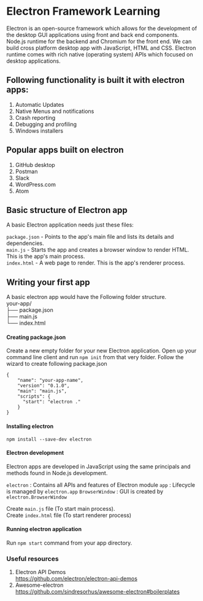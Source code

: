 # Electron Framework Learning
Electron is an open-source framework which allows for the development of the desktop GUI applications using front and back end components.
Node.js runtime for the backend and Chromium for the front end.
We can build cross platform desktop app with JavaScript, HTML and CSS.
Electron runtime comes with rich native (operating system) APIs which focused on desktop applications.

## Following functionality is built it with electron apps:
1. Automatic Updates
2. Native Menus and notifications
3. Crash reporting
4. Debugging and profiling
5. Windows installers

## Popular apps built on electron
1. GitHub desktop
2. Postman
3. Slack
4. WordPress.com
5. Atom

## Basic structure of Electron app
A basic Electron application needs just these files:

`package.json` - Points to the app's main file and lists its details and dependencies.  
`main.js` - Starts the app and creates a browser window to render HTML. This is the app's main process.  
`index.html` - A web page to render. This is the app's renderer process.

## Writing your first app
A basic electron app would have the Following folder structure.  
your-app/  
  ├── package.json  
  ├── main.js  
  └── index.html

#### Creating package.json  
Create a new empty folder for your new Electron application. Open up your command line client and run `npm init` from that very folder. Follow the wizard to create following package.json

```
{
    "name": "your-app-name",
    "version": "0.1.0",
    "main": "main.js",
    "scripts": {
      "start": "electron ."
    }
}
```
#### Installing electron

`npm install --save-dev electron`

#### Electron development

Electron apps are developed in JavaScript using the same principals and methods found in Node.js development.

`electron` : Contains all APIs and features of Electron module
`app` : Lifecycle is managed by `electron.app`
`BrowserWindow` : GUI is created by `electron.BrowserWindow`

Create `main.js` file (To start main process).  
Create `index.html` file (To start renderer process)

#### Running electron application
Run `npm start` command from your app directory.


### Useful resources

1. Electron API Demos  
https://github.com/electron/electron-api-demos
2. Awesome-electron    
 https://github.com/sindresorhus/awesome-electron#boilerplates
